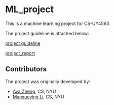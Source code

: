 # ML_project
This is a machine learning project for CS-UY4563

The project guideline is attached below:

[project guideline](/project_guidelines.pdf)

[project_report](/ML_Project_Report.pdf)

## Contributors

The project was originally developed by:
* [Ava Zheng](https://github.com/evve212233/Machine-Learning), CS, NYU
* [Manxueying Li](https://github.com/lmxy0212/ML_project), CS, NYU
